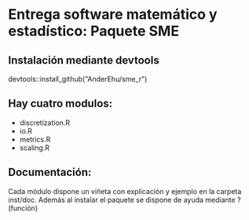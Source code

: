# Entrega software matemático y estadístico: Paquete SME
## Instalación mediante devtools
devtools::install_github("AnderEhu/sme_r")
## Hay cuatro modulos:
- discretization.R
- io.R
- metrics.R
- scaling.R
## Documentación:
Cada módulo dispone un viñeta con explicación y ejemplo en la carpeta inst/doc. Además al instalar el paquete se dispone de ayuda mediante ?(función)
